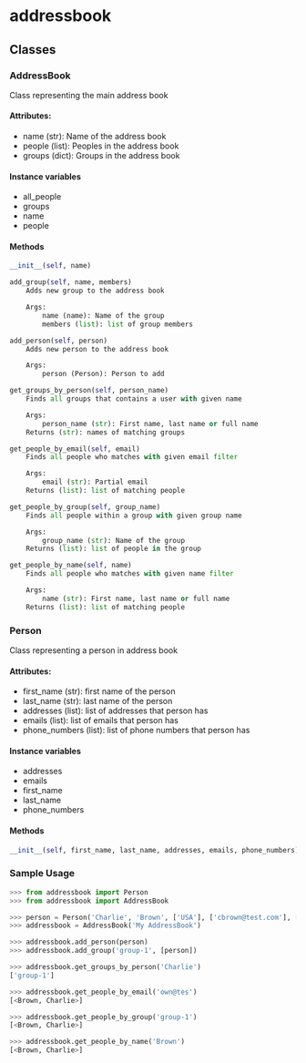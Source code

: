 # addressbook

## Classes

### AddressBook
Class representing the main address book

#### Attributes:
 * name (str): Name of the address book
 * people (list): Peoples in the address book
 * groups (dict): Groups in the address book

#### Instance variables
 * all_people
 * groups
 * name
 * people

#### Methods
```python
__init__(self, name)

add_group(self, name, members)
    Adds new group to the address book

    Args:
        name (name): Name of the group
        members (list): list of group members

add_person(self, person)
    Adds new person to the address book

    Args:
        person (Person): Person to add

get_groups_by_person(self, person_name)
    Finds all groups that contains a user with given name

    Args:
        person_name (str): First name, last name or full name
    Returns (str): names of matching groups

get_people_by_email(self, email)
    Finds all people who matches with given email filter

    Args:
        email (str): Partial email
    Returns (list): list of matching people

get_people_by_group(self, group_name)
    Finds all people within a group with given group name

    Args:
        group_name (str): Name of the group
    Returns (list): list of people in the group

get_people_by_name(self, name)
    Finds all people who matches with given name filter

    Args:
        name (str): First name, last name or full name
    Returns (list): list of matching people
```

### Person
Class representing a person in address book

#### Attributes:
 * first_name (str): first name of the person
 * last_name (str): last name of the person
 * addresses (list): list of addresses that person has
 * emails (list): list of emails that person has
 * phone_numbers (list): list of phone numbers that person has

#### Instance variables
 * addresses
 * emails
 * first_name
 * last_name
 * phone_numbers

#### Methods
```python
__init__(self, first_name, last_name, addresses, emails, phone_numbers)
```

### Sample Usage
```python
>>> from addressbook import Person
>>> from addressbook import AddressBook

>>> person = Person('Charlie', 'Brown', ['USA'], ['cbrown@test.com'], ['+10000000'])
>>> addressbook = AddressBook('My AddressBook')

>>> addressbook.add_person(person)
>>> addressbook.add_group('group-1', [person])

>>> addressbook.get_groups_by_person('Charlie')
['group-1']

>>> addressbook.get_people_by_email('own@tes')
[<Brown, Charlie>]

>>> addressbook.get_people_by_group('group-1')
[<Brown, Charlie>]

>>> addressbook.get_people_by_name('Brown')
[<Brown, Charlie>]
```
